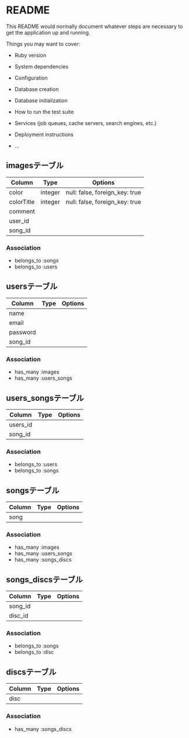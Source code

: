 # README

This README would normally document whatever steps are necessary to get the
application up and running.

Things you may want to cover:

* Ruby version

* System dependencies

* Configuration

* Database creation

* Database initialization

* How to run the test suite

* Services (job queues, cache servers, search engines, etc.)

* Deployment instructions

* ...




## imagesテーブル

|Column|Type|Options|
|------|----|-------|
|color|  integer|null: false, foreign_key: true|
|colorTitle|  integer|null: false, foreign_key: true|
|comment|
|user_id|
|song_id|

### Association
- belongs_to :songs
- belongs_to :users



## usersテーブル

|Column|Type|Options|
|------|----|-------|
|name|
|email|
|password|
|song_id|

### Association
- has_many :images
- has_many :users_songs



## users_songsテーブル

|Column|Type|Options|
|------|----|-------|
|users_id|
|song_id|

### Association
- belongs_to :users
- belongs_to :songs



## songsテーブル

|Column|Type|Options|
|------|----|-------|
|song|

### Association
- has_many :images
- has_many :users_songs
- has_many :songs_discs



## songs_discsテーブル

|Column|Type|Options|
|------|----|-------|
|song_id|
|disc_id|

### Association
- belongs_to :songs
- belongs_to :disc



## discsテーブル

|Column|Type|Options|
|------|----|-------|
|disc|

### Association
- has_many :songs_discs
